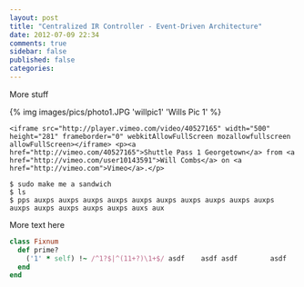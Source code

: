 ```yaml
---
layout: post
title: "Centralized IR Controller - Event-Driven Architecture"
date: 2012-07-09 22:34
comments: true
sidebar: false
published: false
categories: 
---
```

More stuff

{% img images/pics/photo1.JPG 'willpic1' 'Wills Pic 1' %}
```
<iframe src="http://player.vimeo.com/video/40527165" width="500" height="281" frameborder="0" webkitAllowFullScreen mozallowfullscreen allowFullScreen></iframe> <p><a href="http://vimeo.com/40527165">Shuttle Pass 1 Georgetown</a> from <a href="http://vimeo.com/user10143591">Will Combs</a> on <a href="http://vimeo.com">Vimeo</a>.</p>
```

```
$ sudo make me a sandwich
$ ls
$ pps auxps auxps auxps auxps auxps auxps auxps auxps auxps auxps auxps auxps auxps auxps auxps auxs aux
```

More text here

``` ruby Discover if a number is primnumber is is primnumber is primeeeeenumber is prime http://www.noulakaz.net/weblog/2007/03/18/a-regular-expression-to-check-for-prime-numbers/ Source Article
class Fixnum
  def prime?
    ('1' * self) !~ /^1?$|^(11+?)\1+$/ asdf    asdf asdf        asdf              asdf afds asdf          asdfasdf
  end
end
```
